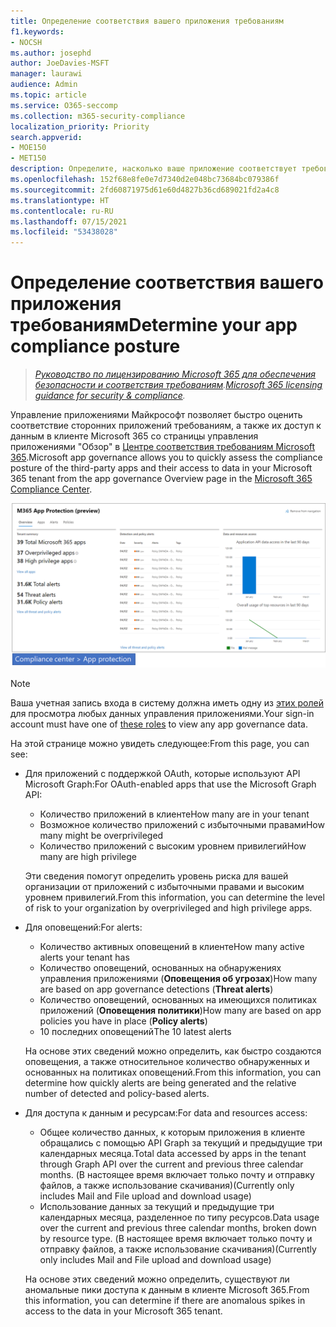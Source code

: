 ```yaml
---
title: Определение соответствия вашего приложения требованиям
f1.keywords:
- NOCSH
ms.author: josephd
author: JoeDavies-MSFT
manager: laurawi
audience: Admin
ms.topic: article
ms.service: O365-seccomp
ms.collection: m365-security-compliance
localization_priority: Priority
search.appverid:
- MOE150
- MET150
description: Определите, насколько ваше приложение соответствует требованиям.
ms.openlocfilehash: 152f68e8fe0e7d7340d2e048bc73684bc079386f
ms.sourcegitcommit: 2fd60871975d61e60d4827b36cd689021fd2a4c8
ms.translationtype: HT
ms.contentlocale: ru-RU
ms.lasthandoff: 07/15/2021
ms.locfileid: "53438028"
---
```

# <a name="determine-your-app-compliance-posture"></a><span data-ttu-id="3221d-103">Определение соответствия вашего приложения требованиям</span><span class="sxs-lookup"><span data-stu-id="3221d-103">Determine your app compliance posture</span></span>

><span data-ttu-id="3221d-104">*[Руководство по лицензированию Microsoft 365 для обеспечения безопасности и соответствия требованиям](https://aka.ms/ComplianceSD).*</span><span class="sxs-lookup"><span data-stu-id="3221d-104">*[Microsoft 365 licensing guidance for security & compliance](https://aka.ms/ComplianceSD).*</span></span>

<span data-ttu-id="3221d-105">Управление приложениями Майкрософт позволяет быстро оценить соответствие сторонних приложений требованиям, а также их доступ к данным в клиенте Microsoft 365 со страницы управления приложениями "Обзор" в [Центре соответствия требованиям Microsoft 365](https://aka.ms/appgovernance).</span><span class="sxs-lookup"><span data-stu-id="3221d-105">Microsoft app governance allows you to quickly assess the compliance posture of the third-party apps and their access to data in your Microsoft 365 tenant from the app governance Overview page in the [Microsoft 365 Compliance Center](https://aka.ms/appgovernance).</span></span>

![Страница обзора управления приложениями в Центре соответствия требованиям Microsoft 365](..\media\manage-app-protection-governance\mapg-cc-overview.png)

>[!Note]
> <span data-ttu-id="3221d-107">Ваша учетная запись входа в систему должна иметь одну из [этих ролей](app-governance-get-started.md#administrator-roles) для просмотра любых данных управления приложениями.</span><span class="sxs-lookup"><span data-stu-id="3221d-107">Your sign-in account must have one of [these roles](app-governance-get-started.md#administrator-roles) to view any app governance data.</span></span>
>

<span data-ttu-id="3221d-108">На этой странице можно увидеть следующее:</span><span class="sxs-lookup"><span data-stu-id="3221d-108">From this page, you can see:</span></span>

- <span data-ttu-id="3221d-109">Для приложений с поддержкой OAuth, которые используют API Microsoft Graph:</span><span class="sxs-lookup"><span data-stu-id="3221d-109">For OAuth-enabled apps that use the Microsoft Graph API:</span></span>

  - <span data-ttu-id="3221d-110">Количество приложений в клиенте</span><span class="sxs-lookup"><span data-stu-id="3221d-110">How many are in your tenant</span></span>
  - <span data-ttu-id="3221d-111">Возможное количество приложений с избыточными правами</span><span class="sxs-lookup"><span data-stu-id="3221d-111">How many might be overprivileged</span></span>
  - <span data-ttu-id="3221d-112">Количество приложений с высоким уровнем привилегий</span><span class="sxs-lookup"><span data-stu-id="3221d-112">How many are high privilege</span></span>

  <span data-ttu-id="3221d-113">Эти сведения помогут определить уровень риска для вашей организации от приложений с избыточными правами и высоким уровнем привилегий.</span><span class="sxs-lookup"><span data-stu-id="3221d-113">From this information, you can determine the level of risk to your organization by overprivileged and high privilege apps.</span></span>

- <span data-ttu-id="3221d-114">Для оповещений:</span><span class="sxs-lookup"><span data-stu-id="3221d-114">For alerts:</span></span>

  - <span data-ttu-id="3221d-115">Количество активных оповещений в клиенте</span><span class="sxs-lookup"><span data-stu-id="3221d-115">How many active alerts your tenant has</span></span>
  - <span data-ttu-id="3221d-116">Количество оповещений, основанных на обнаружениях управления приложениями (**Оповещения об угрозах**)</span><span class="sxs-lookup"><span data-stu-id="3221d-116">How many are based on app governance detections (**Threat alerts**)</span></span>
  - <span data-ttu-id="3221d-117">Количество оповещений, основанных на имеющихся политиках приложений (**Оповещения политики**)</span><span class="sxs-lookup"><span data-stu-id="3221d-117">How many are based on app policies you have in place (**Policy alerts**)</span></span>
  - <span data-ttu-id="3221d-118">10 последних оповещений</span><span class="sxs-lookup"><span data-stu-id="3221d-118">The 10 latest alerts</span></span>

  <span data-ttu-id="3221d-119">На основе этих сведений можно определить, как быстро создаются оповещения, а также относительное количество обнаруженных и основанных на политиках оповещений.</span><span class="sxs-lookup"><span data-stu-id="3221d-119">From this information, you can determine how quickly alerts are being generated and the relative number of detected and policy-based alerts.</span></span>

- <span data-ttu-id="3221d-120">Для доступа к данным и ресурсам:</span><span class="sxs-lookup"><span data-stu-id="3221d-120">For data and resources access:</span></span>

  - <span data-ttu-id="3221d-121">Общее количество данных, к которым приложения в клиенте обращались с помощью API Graph за текущий и предыдущие три календарных месяца.</span><span class="sxs-lookup"><span data-stu-id="3221d-121">Total data accessed by apps in the tenant through Graph API over the current and previous three calendar months.</span></span> <span data-ttu-id="3221d-122">(В настоящее время включает только почту и отправку файлов, а также использование скачивания)</span><span class="sxs-lookup"><span data-stu-id="3221d-122">(Currently only includes Mail and File upload and download usage)</span></span>
  - <span data-ttu-id="3221d-123">Использование данных за текущий и предыдущие три календарных месяца, разделенное по типу ресурсов.</span><span class="sxs-lookup"><span data-stu-id="3221d-123">Data usage over the current and previous three calendar months, broken down by resource type.</span></span> <span data-ttu-id="3221d-124">(В настоящее время включает только почту и отправку файлов, а также использование скачивания)</span><span class="sxs-lookup"><span data-stu-id="3221d-124">(Currently only includes Mail and File upload and download usage)</span></span>

  <span data-ttu-id="3221d-125">На основе этих сведений можно определить, существуют ли аномальные пики доступа к данным в клиенте Microsoft 365.</span><span class="sxs-lookup"><span data-stu-id="3221d-125">From this information, you can determine if there are anomalous spikes in access to the data in your Microsoft 365 tenant.</span></span>
